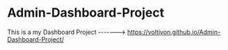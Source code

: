 # Admin-Dashboard-Project





This is a my Dashboard Project ------->  https://voltivon.github.io/Admin-Dashboard-Project/
